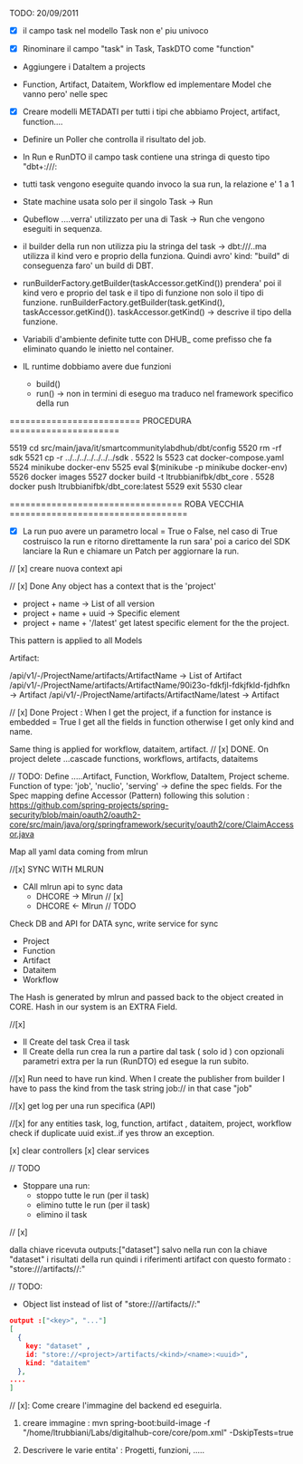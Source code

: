 TODO: 20/09/2011

-[x] il campo task nel modello Task non e' piu univoco

-[x] Rinominare il campo "task" in Task, TaskDTO come "function"

- Aggiungere i DataItem a projects

- Function, Artifact, Dataitem, Workflow ed implementare Model che vanno pero' nelle spec

- [x] Creare modelli METADATI per tutti i tipi che abbiamo Project, artifact, function....
- Definire un Poller che controlla il risultato del job.

- In Run e RunDTO il campo task contiene una stringa di questo tipo "dbt+<perform>://<project>/<function>:<version>

- tutti task vengono eseguite quando invoco la sua run, la relazione e' 1 a 1
- State machine usata solo per il singolo Task -> Run
- Qubeflow ....verra' utilizzato per una di Task -> Run che vengono eseguiti in sequenza.

- il builder della run non utilizza piu la stringa del task -> dbt://<project>/<function>..ma utilizza il kind vero e proprio della funziona. Quindi avro' kind: "build" di conseguenza faro' un build di DBT.

- runBuilderFactory.getBuilder(taskAccessor.getKind()) prendera' poi il kind vero e proprio del task e il tipo di funzione non solo il tipo di funzione. runBuilderFactory.getBuilder(task.getKind(), taskAccessor.getKind()). taskAccessor.getKind() -> descrive il tipo della funzione.

- Variabili d'ambiente definite tutte con DHUB\_ come prefisso che fa eliminato quando le inietto nel container.

- IL runtime dobbiamo avere due funzioni
  - build()
  - run() -> non in termini di eseguo ma traduco nel framework specifico della run

========================= PROCEDURA =====================

5519 cd src/main/java/it/smartcommunitylabdhub/dbt/config
5520 rm -rf sdk
5521 cp -r ../../../../../../../sdk .
5522 ls
5523 cat docker-compose.yaml
5524 minikube docker-env
5525 eval $(minikube -p minikube docker-env)
5526 docker images
5527 docker build -t ltrubbianifbk/dbt_core .
5528 docker push ltrubbianifbk/dbt_core:latest
5529 exit
5530 clear

================================= ROBA VECCHIA ==================================

- [x] La run puo avere un parametro local = True o False,
      nel caso di True costruisco la run e ritorno direttamente la run sara' poi a carico del SDK lanciare la Run e chiamare un Patch per aggiornare la run.

// [x] creare nuova context api

// [x] Done
Any object has a context that is the 'project'

- project + name -> List of all version
- project + name + uuid -> Specific element
- project + name + '/latest' get latest specific element for the the project.

This pattern is applied to all Models

Artifact:

/api/v1/-/ProjectName/artifacts/ArtifactName -> List of Artifact
/api/v1/-/ProjectName/artifacts/ArtifactName/90i23o-fdkfjl-fdkjfkld-fjdhfkn -> Artifact
/api/v1/-/ProjectName/artifacts/ArtifactName/latest -> Artifact

// [x] Done
Project : When I get the project, if a function for instance is embedded = True I get all the fields in function otherwise I get only kind and name.

<!--
Project -> {
  name:..,
  extra:...
  Function -> { // if embedded = true
    name: xxx,
    kind:xxx,
    spec....
    extra
  }
  Function -> { // if embedded = false
    name: xxx,
    kind:xxx,
  }
} -->

Same thing is applied for workflow, dataitem, artifact.
// [x] DONE. On project delete ...cascade functions, workflows, artifacts, dataitems

// TODO:
Define .....Artifact, Function, Workflow, DataItem, Project scheme. Function of type: 'job', 'nuclio', 'serving' -> define the spec fields.
For the Spec mapping define Accessor (Pattern) following this solution : https://github.com/spring-projects/spring-security/blob/main/oauth2/oauth2-core/src/main/java/org/springframework/security/oauth2/core/ClaimAccessor.java

Map all yaml data coming from mlrun

<!--
kind: job
metadata:
  credentials:
    access_key: $generate
  labels:
    color: blue
  name: test-func
  project: default
  tag: latest
  hash: c482bd8bcaffbb15b5557d89bfddb4e496bfa32e
  updated: '2023-06-06T13:15:08.851869+00:00'
spec:
  args: []
  build:
    base_image: ''
    commands: ''
    functionSourceCode: ZGVmIGhhbmRsZXIoY29udGV4dCk6CiAgICBjb250ZXh0LmxvZ2dlci5pbmZvKCdIZWxsbyB3b3JsZCcp
    image: ''
  description: Test description
  env:
    - name: LocalVariable
      value: '111'
  image: mlrun/mlrun
  priority_class_name: ''
  preemption_mode: ''
  volume_mounts: []
  volumes: []
  resources:
    limits:
      cpu: '4'
      memory: 3Mi
      nvidia.com/gpu: '5'
    requests:
      cpu: '2'
      memory: 1Mi
  default_handler: ''
status: {} -->

//[x] SYNC WITH MLRUN

- CAll mlrun api to sync data
  - DHCORE -> Mlrun // [x]
  - DHCORE <- Mlrun // TODO

Check DB and API for DATA sync, write service for sync

- Project
- Function
- Artifact
- Dataitem
- Workflow

The Hash is generated by mlrun and passed back to the object created in CORE. Hash in our system is an EXTRA Field.

//[x]

- Il Create del task Crea il task
- Il Create della run crea la run a partire dal task ( solo id ) con opzionali parametri extra per la run (RunDTO) ed esegue la run subito.

//[x]
Run need to have run kind. When I create the publisher from builder I have to pass the kind from the task string job:// in that case "job"

//[x]
get log per una run specifica (API)

//[x]
for any entities task, log, function, artifact , dataitem, project, workflow check if duplicate uuid exist..if yes throw an exception.

[x] clear controllers
[x] clear services

// TODO

- Stoppare una run:
  - stoppo tutte le run (per il task)
  - elimino tutte le run (per il task)
  - elimino il task

// [x]

dalla chiave ricevuta outputs:["dataset"] salvo nella run con la chiave "dataset" i risultati della run quindi i riferimenti artifact con questo formato : "store://<project>/artifacts/<kind>/<name>:<uuid>"

// TODO:

- Object list instead of list of "store://<project>/artifacts/<kind>/<name>:<uuid>"

```json
output :["<key>", "..."]
[
  {
    key: "dataset" ,
    id: "store://<project>/artifacts/<kind>/<name>:<uuid>",
    kind: "dataitem"
  },
....
]
```

// [x]: Come creare l'immagine del backend ed eseguirla.

1. creare immagine : mvn spring-boot:build-image -f "/home/ltrubbiani/Labs/digitalhub-core/core/pom.xml" -DskipTests=true

2. Descrivere le varie entita' : Progetti, funzioni, .....
